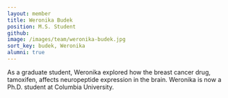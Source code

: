 ```yaml
---
layout: member
title: Weronika Budek
position: M.S. Student
github: 
image: /images/team/weronika-budek.jpg
sort_key: budek, Weronika
alumni: true
---
```


As a graduate student, Weronika explored how the breast cancer drug, tamoxifen, affects neuropeptide expression in the brain. Weronika is now a Ph.D. student at Columbia University. 


